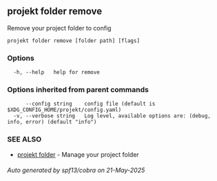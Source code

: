 ## projekt folder remove

Remove your project folder to config

```
projekt folder remove [folder path] [flags]
```

### Options

```
  -h, --help   help for remove
```

### Options inherited from parent commands

```
      --config string    config file (default is $XDG_CONFIG_HOME/projekt/config.yaml)
  -v, --verbose string   Log level, available options are: (debug, info, error) (default "info")
```

### SEE ALSO

* [projekt folder](projekt_folder.md)	 - Manage your project folder

###### Auto generated by spf13/cobra on 21-May-2025
